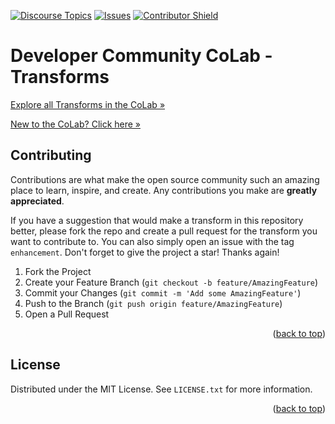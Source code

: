 <a id="readme-top"></a>

[![Discourse Topics][discourse-shield]][discourse-url]
[![Issues][issues-shield]][issues-url]
[![Contributor Shield][contributor-shield]][contributor-url]

[discourse-shield]:https://img.shields.io/discourse/topics?label=Discuss%20This%20Tool&server=https%3A%2F%2Fdeveloper.sailpoint.com%2Fdiscuss%2Fc%2Fcolab%2Fcolab-transforms%2F70
[discourse-url]:https://developer.sailpoint.com/discuss/c/colab/colab-transforms/70
[issues-shield]:https://img.shields.io/github/issues/sailpoint-oss/colab-transforms?label=Issues
[issues-url]:https://github.com/sailpoint-oss/colab-transforms/issues
[contributor-shield]:https://img.shields.io/github/contributors/sailpoint-oss/colab-transforms?label=Contributors
[contributor-url]:https://github.com/sailpoint-oss/colab-transforms/graphs/contributors

# Developer Community CoLab - Transforms

[Explore all Transforms in the CoLab »](https://developer.sailpoint.com/discuss/c/colab/colab-transforms/70)

[New to the CoLab? Click here »](https://developer.sailpoint.com/discuss/t/about-the-sailpoint-developer-community-colab/11230)

<!-- CONTRIBUTING -->
## Contributing

Contributions are what make the open source community such an amazing place to learn, inspire, and create. Any contributions you make are **greatly appreciated**.

If you have a suggestion that would make a transform in this repository better, please fork the repo and create a pull request for the transform you want to contribute to. You can also simply open an issue with the tag `enhancement`.
Don't forget to give the project a star! Thanks again!

1. Fork the Project
2. Create your Feature Branch (`git checkout -b feature/AmazingFeature`)
3. Commit your Changes (`git commit -m 'Add some AmazingFeature'`)
4. Push to the Branch (`git push origin feature/AmazingFeature`)
5. Open a Pull Request

<p align="right">(<a href="#readme-top">back to top</a>)</p>

<!-- LICENSE -->
## License

Distributed under the MIT License. See `LICENSE.txt` for more information.

<p align="right">(<a href="#readme-top">back to top</a>)</p>
